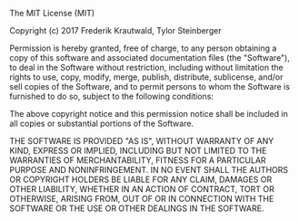 The MIT License (MIT)

Copyright (c) 2017 Frederik Krautwald, Tylor Steinberger

Permission is hereby granted, free of charge, to any person obtaining a copy of
this software and associated documentation files (the "Software"), to deal in 
the Software without restriction, including without limitation the rights to 
use, copy, modify, merge, publish, distribute, sublicense, and/or sell copies of 
the Software, and to permit persons to whom the Software is furnished to do so, 
subject to the following conditions: 

The above copyright notice and this permission notice shall be included in all
copies or substantial portions of the Software.

THE SOFTWARE IS PROVIDED "AS IS", WITHOUT WARRANTY OF ANY KIND, EXPRESS OR 
IMPLIED, INCLUDING BUT NOT LIMITED TO THE WARRANTIES OF MERCHANTABILITY, FITNESS
FOR A PARTICULAR PURPOSE AND NONINFRINGEMENT. IN NO EVENT SHALL THE AUTHORS OR 
COPYRIGHT HOLDERS BE LIABLE FOR ANY CLAIM, DAMAGES OR OTHER LIABILITY, WHETHER 
IN AN ACTION OF CONTRACT, TORT OR OTHERWISE, ARISING FROM, OUT OF OR IN 
CONNECTION WITH THE SOFTWARE OR THE USE OR OTHER DEALINGS IN THE SOFTWARE.